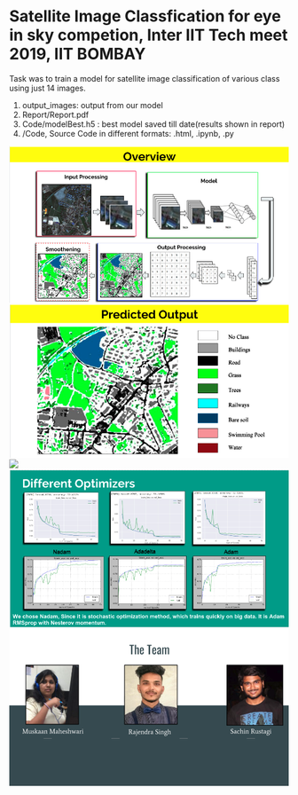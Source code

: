 # Satellite Image Classfication for eye in sky competion, Inter IIT Tech meet 2019, IIT BOMBAY 

Task was to train a model for satellite image classification of various class using just 14 images.
1) output_images: output from our model
2) Report/Report.pdf
3) Code/modelBest.h5 : best model saved till date(results shown in report)
4) /Code, Source Code in different formats: .html, .ipynb, .py

![](overview.png)
![](predictedoutput.png)
![](Evalution.png)
![](optimizers.png)
![](team.png)
